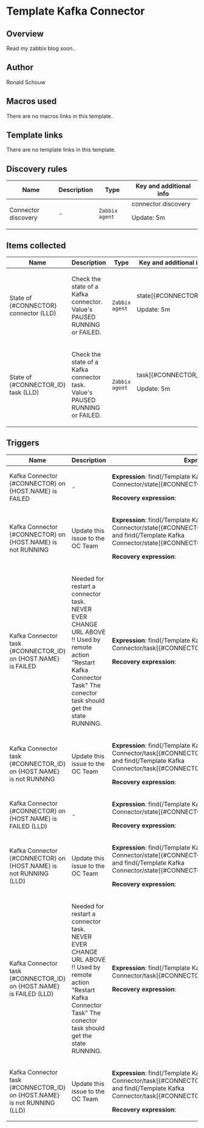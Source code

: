 # Template Kafka Connector

## Overview

 Read my zabbix blog soon..

## Author

Ronald Schouw

## Macros used

There are no macros links in this template.

## Template links

There are no template links in this template.

## Discovery rules

|Name|Description|Type|Key and additional info|
|----|-----------|----|----|
|Connector discovery|<p>-</p>|`Zabbix agent`|connector.discovery<p>Update: 5m</p>|
## Items collected

|Name|Description|Type|Key and additional info|
|----|-----------|----|----|
|State of {#CONNECTOR}  connector (LLD)|<p>Check the state of a Kafka connector. Value's PAUSED RUNNING or FAILED.</p>|`Zabbix agent`|state[{#CONNECTOR}]<p>Update: 5m</p>|
|State of {#CONNECTOR_ID} task (LLD)|<p>Check the state of a Kafka connector task. Value's PAUSED RUNNING or FAILED.</p>|`Zabbix agent`|task[{#CONNECTOR_ID}]<p>Update: 5m</p>|
## Triggers

|Name|Description|Expression|Priority|
|----|-----------|----------|--------|
|Kafka Connector {#CONNECTOR} on {HOST.NAME} is FAILED|<p>-</p>|<p>**Expression**: find(/Template Kafka Connector/state[{#CONNECTOR}],,"like","FAILED")=1</p><p>**Recovery expression**: </p>|not classified|
|Kafka Connector {#CONNECTOR} on {HOST.NAME} is not RUNNING|<p>Update this issue to the OC Team</p>|<p>**Expression**: find(/Template Kafka Connector/state[{#CONNECTOR}],6h,"like","RUNNING")=0 and find(/Template Kafka Connector/state[{#CONNECTOR}],,"like","FAILED")=1</p><p>**Recovery expression**: </p>|warning|
|Kafka Connector task {#CONNECTOR_ID} on {HOST.NAME} is FAILED|<p>Needed for restart a connector task. NEVER EVER CHANGE URL ABOVE !! Used by remote action "Restart Kafka Connector Task" The conector task should get the state RUNNING.</p>|<p>**Expression**: find(/Template Kafka Connector/task[{#CONNECTOR_ID}],,"like","FAILED")=1</p><p>**Recovery expression**: </p>|not classified|
|Kafka Connector task {#CONNECTOR_ID} on {HOST.NAME} is not RUNNING|<p>Update this issue to the OC Team</p>|<p>**Expression**: find(/Template Kafka Connector/task[{#CONNECTOR_ID}],6h,"like","RUNNING")=0 and find(/Template Kafka Connector/task[{#CONNECTOR_ID}],,"like","FAILED")=1</p><p>**Recovery expression**: </p>|warning|
|Kafka Connector {#CONNECTOR} on {HOST.NAME} is FAILED (LLD)|<p>-</p>|<p>**Expression**: find(/Template Kafka Connector/state[{#CONNECTOR}],,"like","FAILED")=1</p><p>**Recovery expression**: </p>|not classified|
|Kafka Connector {#CONNECTOR} on {HOST.NAME} is not RUNNING (LLD)|<p>Update this issue to the OC Team</p>|<p>**Expression**: find(/Template Kafka Connector/state[{#CONNECTOR}],6h,"like","RUNNING")=0 and find(/Template Kafka Connector/state[{#CONNECTOR}],,"like","FAILED")=1</p><p>**Recovery expression**: </p>|warning|
|Kafka Connector task {#CONNECTOR_ID} on {HOST.NAME} is FAILED (LLD)|<p>Needed for restart a connector task. NEVER EVER CHANGE URL ABOVE !! Used by remote action "Restart Kafka Connector Task" The conector task should get the state RUNNING.</p>|<p>**Expression**: find(/Template Kafka Connector/task[{#CONNECTOR_ID}],,"like","FAILED")=1</p><p>**Recovery expression**: </p>|not classified|
|Kafka Connector task {#CONNECTOR_ID} on {HOST.NAME} is not RUNNING (LLD)|<p>Update this issue to the OC Team</p>|<p>**Expression**: find(/Template Kafka Connector/task[{#CONNECTOR_ID}],6h,"like","RUNNING")=0 and find(/Template Kafka Connector/task[{#CONNECTOR_ID}],,"like","FAILED")=1</p><p>**Recovery expression**: </p>|warning|
